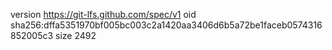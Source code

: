 version https://git-lfs.github.com/spec/v1
oid sha256:dffa5351970bf005bc003c2a1420aa3406d6b5a72be1faceb0574316852005c3
size 2492
